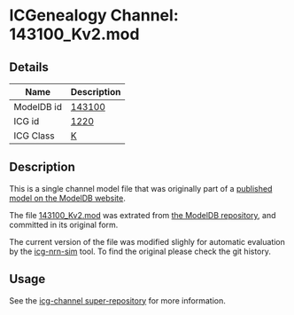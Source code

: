 # ICGenealogy Channel: 143100\_Kv2.mod

## Details

Name | Description
---- | -----------
ModelDB id | [143100](http://senselab.med.yale.edu/ModelDB/ShowModel.cshtml?model=143100)
ICG id | [1220](http://icg.neurotheory.ox.ac.uk/channels/1/1220)
ICG Class | [K](http://icg.neurotheory.ox.ac.uk/channels/1)

## Description

This is a single channel model file that was originally part of a [published model on the ModelDB website](http://senselab.med.yale.edu/mModelDB/ShowModel.cshtml?model=143100).


The file [143100\_Kv2.mod](143100_Kv2.mod) was extrated from [the ModelDB repository](http://senselab.med.yale.edu/ModelDB/ShowModel.cshtml?model=143100), and committed in its original form.

The current version of the file was modified slighly for automatic evaluation by the [icg-nrn-sim](https://github.com/icgenealogy/icg-nrn-sim) tool. To find the original please check the git history.


## Usage

See the [icg-channel super-repository](https://github.com/icgenealogy/icg-channels) for more information.
